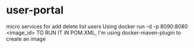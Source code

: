 # user-portal
micro services for add delete list users
Using  docker run -d -p 8090:8080 <image_id> TO RUN IT
iN POM.XML, I'm using docker-maven-plugin to create an image


